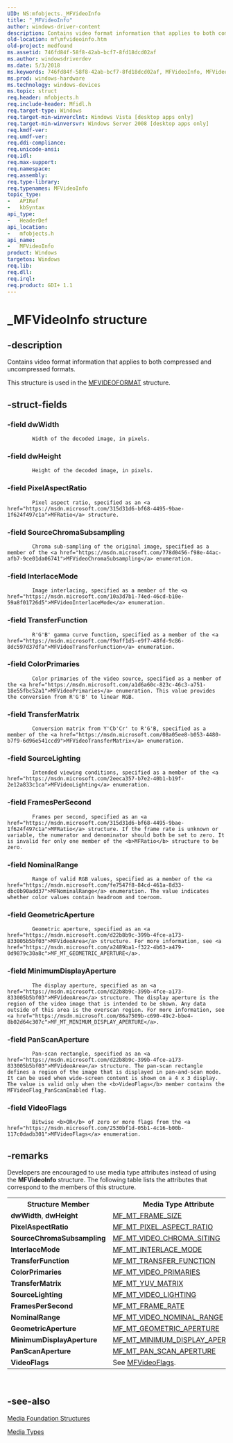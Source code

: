 ```yaml
---
UID: NS:mfobjects._MFVideoInfo
title: "_MFVideoInfo"
author: windows-driver-content
description: Contains video format information that applies to both compressed and uncompressed formats.This structure is used in the MFVIDEOFORMAT structure.
old-location: mf\mfvideoinfo.htm
old-project: medfound
ms.assetid: 746fd84f-58f8-42ab-bcf7-8fd18dcd02af
ms.author: windowsdriverdev
ms.date: 5/3/2018
ms.keywords: 746fd84f-58f8-42ab-bcf7-8fd18dcd02af, MFVideoInfo, MFVideoInfo structure [Media Foundation], _MFVideoInfo, mf.mfvideoinfo, mfobjects/MFVideoInfo
ms.prod: windows-hardware
ms.technology: windows-devices
ms.topic: struct
req.header: mfobjects.h
req.include-header: Mfidl.h
req.target-type: Windows
req.target-min-winverclnt: Windows Vista [desktop apps only]
req.target-min-winversvr: Windows Server 2008 [desktop apps only]
req.kmdf-ver: 
req.umdf-ver: 
req.ddi-compliance: 
req.unicode-ansi: 
req.idl: 
req.max-support: 
req.namespace: 
req.assembly: 
req.type-library: 
req.typenames: MFVideoInfo
topic_type:
-	APIRef
-	kbSyntax
api_type:
-	HeaderDef
api_location:
-	mfobjects.h
api_name:
-	MFVideoInfo
product: Windows
targetos: Windows
req.lib: 
req.dll: 
req.irql: 
req.product: GDI+ 1.1
---
```


# _MFVideoInfo structure


## -description



Contains video format information that applies to both compressed and uncompressed formats.

This structure is used in the <a href="https://msdn.microsoft.com/7fbc4a35-117c-4f0c-9e9b-ff44e30a1618">MFVIDEOFORMAT</a> structure.




## -struct-fields




### -field dwWidth


            Width of the decoded image, in pixels.
          


### -field dwHeight


            Height of the decoded image, in pixels.
          


### -field PixelAspectRatio


            Pixel aspect ratio, specified as an <a href="https://msdn.microsoft.com/315d31d6-bf68-4495-9bae-1f624f497c1a">MFRatio</a> structure.
          


### -field SourceChromaSubsampling


            Chroma sub-sampling of the original image, specified as a member of the <a href="https://msdn.microsoft.com/778d0456-f98e-44ac-afb7-9ce01da06741">MFVideoChromaSubsampling</a> enumeration.
          


### -field InterlaceMode


            Image interlacing, specified as a member of the <a href="https://msdn.microsoft.com/10a3d7b1-74ed-46cd-b10e-59a8f01726d5">MFVideoInterlaceMode</a> enumeration.
          


### -field TransferFunction


            R'G'B' gamma curve function, specified as a member of the <a href="https://msdn.microsoft.com/f9aff1d5-e9f7-48fd-9c86-8dc597d37dfa">MFVideoTransferFunction</a> enumeration.
          


### -field ColorPrimaries


            Color primaries of the video source, specified as a member of the <a href="https://msdn.microsoft.com/a1d6a60c-823c-46c3-a751-18e55fbc52a1">MFVideoPrimaries</a> enumeration. This value provides the conversion from R'G'B' to linear RGB.
          


### -field TransferMatrix


            Conversion matrix from Y'Cb'Cr' to R'G'B, specified as a member of the <a href="https://msdn.microsoft.com/08a05ee8-b053-4480-b7f9-6d96e541ccd9">MFVideoTransferMatrix</a> enumeration.
          


### -field SourceLighting


            Intended viewing conditions, specified as a member of the <a href="https://msdn.microsoft.com/2eeca357-b7e2-40b1-b19f-2e12a833c1ca">MFVideoLighting</a> enumeration.
          


### -field FramesPerSecond


            Frames per second, specified as an <a href="https://msdn.microsoft.com/315d31d6-bf68-4495-9bae-1f624f497c1a">MFRatio</a> structure. If the frame rate is unknown or variable, the numerator and denominator should both be set to zero. It is invalid for only one member of the <b>MFRatio</b> structure to be zero.
          


### -field NominalRange


            Range of valid RGB values, specified as a member of the <a href="https://msdn.microsoft.com/fe7547f8-84cd-461a-8d33-dbc0b90add37">MFNominalRange</a> enumeration. The value indicates whether color values contain headroom and toeroom.
          


### -field GeometricAperture


            Geometric aperture, specified as an <a href="https://msdn.microsoft.com/d22b8b9c-399b-4fce-a173-833005b5bf03">MFVideoArea</a> structure. For more information, see <a href="https://msdn.microsoft.com/a2489ba1-f322-4b63-a479-0d9879c30a8c">MF_MT_GEOMETRIC_APERTURE</a>.
          


### -field MinimumDisplayAperture


            The display aperture, specified as an <a href="https://msdn.microsoft.com/d22b8b9c-399b-4fce-a173-833005b5bf03">MFVideoArea</a> structure. The display aperture is the region of the video image that is intended to be shown. Any data outside of this area is the overscan region. For more information, see <a href="https://msdn.microsoft.com/86a7509b-c690-49c2-bbe4-8b02d64c307c">MF_MT_MINIMUM_DISPLAY_APERTURE</a>.
          


### -field PanScanAperture


            Pan-scan rectangle, specified as an <a href="https://msdn.microsoft.com/d22b8b9c-399b-4fce-a173-833005b5bf03">MFVideoArea</a> structure. The pan-scan rectangle defines a region of the image that is displayed in pan-and-scan mode. It can be used when wide-screen content is shown on a 4 x 3 display. The value is valid only when the <b>VideoFlags</b> member contains the MFVideoFlag_PanScanEnabled flag.
          


### -field VideoFlags


            Bitwise <b>OR</b> of zero or more flags from the <a href="https://msdn.microsoft.com/2530bf1d-05b1-4c16-b00b-117c0dadb301">MFVideoFlags</a> enumeration.
          


## -remarks



Developers are encouraged to use media type attributes instead of using the <b>MFVideoInfo</b> structure. The following table lists the attributes that correspond to the members of this structure.

<table>
<tr>
<th>Structure Member</th>
<th>Media Type Attribute</th>
</tr>
<tr>
<td><b>dwWidth</b>, <b>dwHeight</b></td>
<td>
<a href="https://msdn.microsoft.com/9f10a972-406f-47ef-b71c-86ed771c9a9a">MF_MT_FRAME_SIZE</a>
</td>
</tr>
<tr>
<td><b>PixelAspectRatio</b></td>
<td>
<a href="https://msdn.microsoft.com/e82cdd22-7d3f-4858-befd-43fa6f9f915e">MF_MT_PIXEL_ASPECT_RATIO</a>
</td>
</tr>
<tr>
<td><b>SourceChromaSubsampling</b></td>
<td>
<a href="https://msdn.microsoft.com/0c930348-8669-42cc-9d74-df9ef475bdc8">MF_MT_VIDEO_CHROMA_SITING</a>
</td>
</tr>
<tr>
<td><b>InterlaceMode</b></td>
<td>
<a href="https://msdn.microsoft.com/19aa0147-ac49-4a2e-ac75-e967fec9ca68">MF_MT_INTERLACE_MODE</a>
</td>
</tr>
<tr>
<td><b>TransferFunction</b></td>
<td>
<a href="https://msdn.microsoft.com/c64c2135-f588-4d7a-9ca8-ae4f7b290572">MF_MT_TRANSFER_FUNCTION</a>
</td>
</tr>
<tr>
<td><b>ColorPrimaries</b></td>
<td>
<a href="https://msdn.microsoft.com/56f31c1a-b610-4da0-9df4-76e15add672c">MF_MT_VIDEO_PRIMARIES</a>
</td>
</tr>
<tr>
<td><b>TransferMatrix</b></td>
<td>
<a href="https://msdn.microsoft.com/b268d16d-b4cc-4026-9ba7-805cc5409b95">MF_MT_YUV_MATRIX</a>
</td>
</tr>
<tr>
<td><b>SourceLighting</b></td>
<td>
<a href="https://msdn.microsoft.com/697590e3-898e-4ac9-8390-7b0994b6e571">MF_MT_VIDEO_LIGHTING</a>
</td>
</tr>
<tr>
<td><b>FramesPerSecond</b></td>
<td>
<a href="https://msdn.microsoft.com/8336559c-06f1-478e-b921-e9eae7425230">MF_MT_FRAME_RATE</a>
</td>
</tr>
<tr>
<td><b>NominalRange</b></td>
<td>
<a href="https://msdn.microsoft.com/7b2b809e-aae4-401c-816a-626fb88f5f87">MF_MT_VIDEO_NOMINAL_RANGE</a>
</td>
</tr>
<tr>
<td><b>GeometricAperture</b></td>
<td>
<a href="https://msdn.microsoft.com/a2489ba1-f322-4b63-a479-0d9879c30a8c">MF_MT_GEOMETRIC_APERTURE</a>
</td>
</tr>
<tr>
<td><b>MinimumDisplayAperture</b></td>
<td>
<a href="https://msdn.microsoft.com/86a7509b-c690-49c2-bbe4-8b02d64c307c">MF_MT_MINIMUM_DISPLAY_APERTURE</a>
</td>
</tr>
<tr>
<td><b>PanScanAperture</b></td>
<td>
<a href="https://msdn.microsoft.com/faa577fd-6572-46b9-9c6c-f91c47832cb5">MF_MT_PAN_SCAN_APERTURE</a>
</td>
</tr>
<tr>
<td><b>VideoFlags</b></td>
<td>See <a href="https://msdn.microsoft.com/2530bf1d-05b1-4c16-b00b-117c0dadb301">MFVideoFlags</a>.</td>
</tr>
</table>
 




## -see-also




<a href="https://msdn.microsoft.com/39fdd724-13ca-48ab-8a55-93529d1da3b4">Media Foundation Structures</a>



<a href="https://msdn.microsoft.com/690fda6e-dcbd-44dc-968d-cc949126da81">Media Types</a>
 

 

